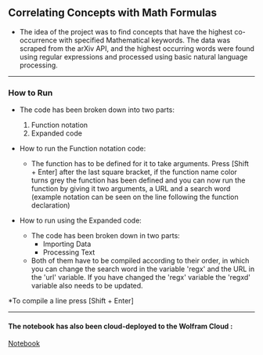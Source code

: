 ## Correlating Concepts with Math Formulas

- The idea of the project was to find concepts that have the highest co-occurrence with specified Mathematical keywords. The data was scraped from the arXiv API, and the highest occurring words were found using regular expressions and processed using basic natural language processing. 

* * *
### How to Run

- The code has been broken down into two parts:
	1. Function notation
	2. Expanded code

- How to run the Function notation code:
	- The function has to be defined for it to take arguments. Press [Shift + Enter] after the last square bracket, if the function name color turns grey the function has been defined and you can now run the function by giving it two arguments, a URL and a search word (example notation can be seen on the line following the function declaration)

- How to run using the Expanded code:
	- The code has been broken down in two parts: 
		- Importing Data
		- Processing Text
	- Both of them have to be compiled according to their order, in which you can change the search word in the variable 'regx' and the URL in the 'url' variable. If you have changed the 'regx' variable the 'regxd' variable also needs to be updated.

*To compile a line press [Shift + Enter]

* * *
#### The notebook has also been cloud-deployed to the Wolfram Cloud : 
[Notebook](https://www.wolframcloud.com/obj/7d05d97d-e1c6-4984-9021-8de8c0d995d5)

